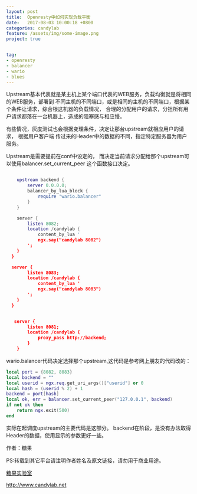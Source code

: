 ```yaml
---
layout: post
title:  Openresty中如何实现负载平衡
date:   2017-08-03 10:00:18 +0800 
categories: candylab
feature: /assets/img/some-image.png
project: true


tag:
- openresty 
- balancer
- wario
- blues
---
```



Upstream基本代表就是某主机上某个端口代表的WEB服务，负载均衡就是将相同的WEB服务，部署到
不同主机的不同端口，或是相同的主机的不同端口，根据某个条件让请求，综合根这机器的负载情况，
合理的分配用户的请求，分担所有用户请求都落在一台机器上，造成的阻塞感与相应慢。


有些情况，灰度测试也会根据变理条件，决定让那台upstream就相应用户的请求， 根据用户客户端
传过来的Header中的数据的不同，指定特定服务器为用户服务。


Upstream是需要提前在conf中设定的， 而决定当前请求分配给那个upstream可以使用balancer.set_current_peer
这个函数接口决定。



```lua

    upstream backend {
        server 0.0.0.0;
        balancer_by_lua_block {
            require "wario.balancer"
        }
    }

    server {
        listen 8082;
        location /candylab {
            content_by_lua '
            ngx.say("candylab 8082")
        ';
    }
  }

  server {
        listen 8083;
        location /candylab {
            content_by_lua '
            ngx.say("candylab 8083")
        ';
    }
  }


   server {
        listen 8081;
        location /candylab {
            proxy_pass http://backend;
        }
    }

```

wario.balancer代码决定选择那个upstream,这代码是参考网上朋友的代码改的：


```lua
local port = {8082, 8083}
local backend = ""
local userid = ngx.req.get_uri_args()["userid"] or 0
local hash = (userid % 2) + 1
backend = port[hash]
local ok, err = balancer.set_current_peer("127.0.0.1", backend)
if not ok then
    return ngx.exit(500)
end
```

实际在起调度upstream的主要代码是这部分。
backend在阶段，是没有办法取得Header的数据，使用显示的参数更好一些。





作者：糖果

PS:转载到其它平台请注明作者姓名及原文链接，请勿用于商业用途。

[糖果实验室](http://www.candylab.net)

http://www.candylab.net

